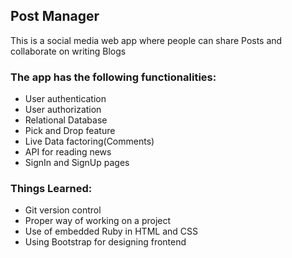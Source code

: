 ## Post Manager

This is a social media web app where people can share Posts and collaborate on writing Blogs

### The app has the following functionalities:
* User authentication
* User authorization
* Relational Database
* Pick and Drop feature
* Live Data factoring(Comments)
* API for reading news
* SignIn and SignUp pages

### Things Learned:
* Git version control
* Proper way of working on a project
* Use of embedded Ruby in HTML and CSS
* Using Bootstrap for designing frontend
